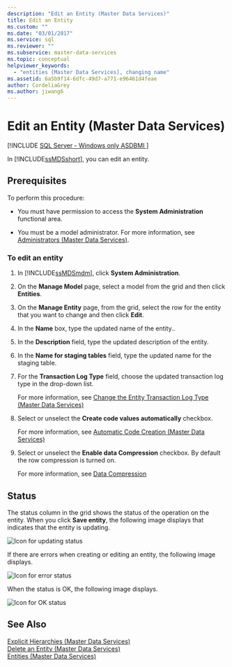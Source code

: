 ```yaml
---
description: "Edit an Entity (Master Data Services)"
title: Edit an Entity
ms.custom: ""
ms.date: "03/01/2017"
ms.service: sql
ms.reviewer: ""
ms.subservice: master-data-services
ms.topic: conceptual
helpviewer_keywords: 
  - "entities [Master Data Services], changing name"
ms.assetid: 6a5b9f14-6dfc-49d7-a771-e96461d4feae
author: CordeliaGrey
ms.author: jiwang6
---
```

# Edit an Entity (Master Data Services)

[!INCLUDE [SQL Server - Windows only ASDBMI  ](../includes/applies-to-version/sql-windows-only-asdbmi.md)]

  In [!INCLUDE[ssMDSshort](../includes/ssmdsshort-md.md)], you can edit an entity.  
  
## Prerequisites  
 To perform this procedure:  
  
-   You must have permission to access the **System Administration** functional area.  
  
-   You must be a model administrator. For more information, see [Administrators &#40;Master Data Services&#41;](../master-data-services/administrators-master-data-services.md).  
  
### To edit an entity  
  
1.  In [!INCLUDE[ssMDSmdm](../includes/ssmdsmdm-md.md)], click **System Administration**.  
  
2.  On the **Manage Model** page, select a model from the grid and then click **Entities**.  
  
3.  On the **Manage Entity** page, from the grid, select the row for the entity that you want to change and then click **Edit**.  
  
4.  In the **Name** box, type the updated name of the entity..  
  
5.  In the **Description** field, type the updated description of the entity.  
  
6.  In the **Name for staging tables** field, type the updated name for the staging table.  
  
7.  For the **Transaction Log Type** field, choose the updated transaction log type in the drop-down list.  
  
     For more information, see [Change the Entity Transaction Log Type &#40;Master Data Services&#41;](../master-data-services/change-the-entity-transaction-log-type-master-data-services.md)  
  
8.  Select or unselect the **Create code values automatically** checkbox.  
  
     For more information, see [Automatic Code Creation &#40;Master Data Services&#41;](../master-data-services/automatic-code-creation-master-data-services.md)  
  
9. Select or unselect the **Enable data Compression** checkbox. By default the row compression is turned on.  
  
     For more information, see [Data Compression](../relational-databases/data-compression/data-compression.md)  
  
## Status  
 The status column in the grid shows the status of the operation on the entity. When you click **Save entity**, the following image displays that indicates that the entity is updating.  
  
 ![Icon for updating status](../master-data-services/media/mds-statusicon-updating.png "Icon for updating status")  
  
 If there are errors when creating or editing an entity, the following image displays.  
  
 ![Icon for error status](../master-data-services/media/mds-statusicon-error.png "Icon for error status")  
  
 When the status is OK, the following image displays.  
  
 ![Icon for OK status](../master-data-services/media/mds-statusicon-ok.png "Icon for OK status")  
  
## See Also  
 [Explicit Hierarchies &#40;Master Data Services&#41;](../master-data-services/explicit-hierarchies-master-data-services.md)   
 [Delete an Entity &#40;Master Data Services&#41;](../master-data-services/delete-an-entity-master-data-services.md)   
 [Entities &#40;Master Data Services&#41;](../master-data-services/entities-master-data-services.md)  
  
  
